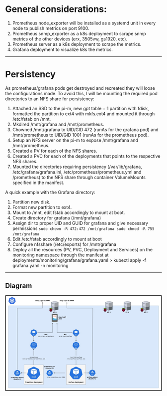 # General considerations:

1. Prometheus node_exporter will be installed as a systemd unit in every node to publish metrics on port 9100.
2. Prometheus snmp_exporter as a k8s deployment to scrape snmp metrics of the other devices (erx, 3505vw, gs1920, etc).
3. Prometheus server as a k8s deployment to scrape the metrics.
4. Grafana deployment to visualize k8s the metrics.

---

# Persistency

As prometheus/grafana pods get destroyed and recreated they will loose the configurations made. To avoid this, I will be mounting the required pod directories to an NFS share for persistency:

  1. Attached an SSD to the pi-m, new gpt table + 1 partition with fdisk, formatted the partition to ext4 with mkfs.ext4 and mounted it through /etc/fstab on /mnt.
  2. Mkdired /mnt/grafana and /mnt/prometheus.
  3. Chowned /mnt/grafana to UID/GID 472 (runAs for the grafana pod) and /mnt/prometheus to UID/GID 1001 (runAs for the prometheus pod).
  4. Setup an NFS server on the pi-m to expose /mnt/grafana and /mnt/prometheus.
  5. Created a PV for each of the NFS shares.
  6. Created a PVC for each of the deployments that points to the respective NFS shares.
  7. Mounted the directories requiring persistency (/var/lib/grafana, /etc/grafana/grafana.ini, /etc/prometheus/prometheus.yml and /prometheus) to the NFS share through container VolumeMounts specified in the manifest.

A quick example with the Grafana directory:

  1. Partition new disk.
  2. Format new partition to ext4.
  3. Mount to /mnt, edit fstab accordingly to mount at boot.
  4. Create directory for grafana (/mnt/grafana)
  5. Assign dir to proper UID and GUID for grafana and give necessary permissions
    ```
    sudo chown -R 472:472 /mnt/grafana
    sudo chmod -R 755 /mnt/grafana
    ```
  6. Edit /etc/fstab accordingly to mount at boot
  7. Configure nfsshare (/etc/exports) for /mnt/grafana
  8. Deploy all the resources (PV, PVC, Deployment and Services) on the monitoring namespace through the manifest at deployments/monitoring/grafana/grafana.yaml
    > kubectl apply -f grafana.yaml -n monitoring

---

## Diagram

![Monitoring Diagram](../../../diagrams/MonitoringDiagram.jpg)
